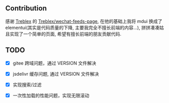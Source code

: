 

## Contribution

感谢 [Treblex](https://github.com/Treblex) 的 [Treblex/wechat-feeds-page](https://github.com/Treblex/wechat-feeds-page), 在他的基础上我将 mdui 换成了 elementui(其实是代码质量的下降, 主要我完全不擅长前端的内容...), 拼拼凑凑姑且实现了一个简单的页面, 希望有擅长前端的朋友贡献代码.

## TODO 

- [x] gitee 跨域问题，通过 VERSION 文件解决
- [x] jsdelivr 缓存问题, 通过 VERSION 文件解决
- [x] 实现搜索/过滤
- [x] 一次性加载的性能问题，实现无限滚动

